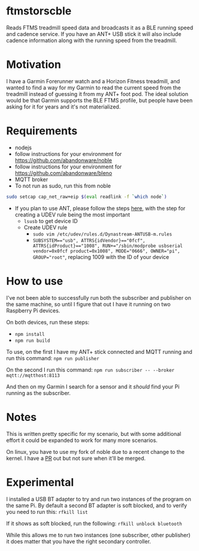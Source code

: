 # ftmstorscble
Reads FTMS treadmill speed data and broadcasts it as a BLE running speed and cadence service. If you have an ANT+ USB stick it will also include cadence information along with the running speed from the treadmill.

# Motivation
I have a Garmin Forerunner watch and a Horizon Fitness treadmill, and wanted to find a way for my Garmin to read the current speed from the treadmill instead of guessing it from my ANT+ foot pod. The ideal solution would be that Garmin supports the BLE FTMS profile, but people have been asking for it for years and it's not materialized.

# Requirements
- nodejs
- follow instructions for your environment for https://github.com/abandonware/noble
- follow instructions for your environment for https://github.com/abandonware/bleno
- MQTT broker
- To not run as sudo, run this from noble
```sh
sudo setcap cap_net_raw+eip $(eval readlink -f `which node`)
```

- If you plan to use ANT, please follow the steps [here](https://gallochri.com/2020/05/universal-treadmill-speed-sensor-for-zwift-with-ant-stick-and-raspberry-pi/), with the step for creating a UDEV rule being the most important
  - `lsusb` to get device ID
  - Create UDEV rule
    - `sudo vim /etc/udev/rules.d/Dynastream-ANTUSB-m.rules`
    - `SUBSYSTEM=="usb", ATTRS{idVendor}=="0fcf", ATTRS{idProduct}=="1008", RUN+="/sbin/modprobe usbserial vendor=0x0fcf product=0x1008", MODE="0666", OWNER="pi", GROUP="root"`, replacing 1009 with the ID of your device


# How to use
I've not been able to successfully run both the subscriber and publisher on the same machine, so until I figure that out I have it running on two Raspberry Pi devices.

On both devices, run these steps:
- `npm install`
- `npm run build`

To use, on the first I have my ANT+ stick connected and MQTT running and run this command:
`npm run publisher`

On the second I run this command:
`npm run subscriber -- --broker mqtt://mqtthost:8113`

And then on my Garmin I search for a sensor and it _should_ find your Pi running as the subscriber.

# Notes
This is written pretty specific for my scenario, but with some additional effort it could be expanded to work for many more scenarios.

On linux, you have to use my fork of noble due to a recent change to the kernel. I have a [PR](https://github.com/abandonware/noble/pull/349) out but not sure when it'll be merged.

# Experimental
I installed a USB BT adapter to try and run two instances of the program on the same Pi. By default a second BT adapter is soft blocked, and to verify you need to run this:
`rfkill list`

If it shows as soft blocked, run the following:
`rfkill unblock bluetooth`

While this allows me to run two instances (one subscriber, other publisher) it does matter that you have the right secondary controller. 